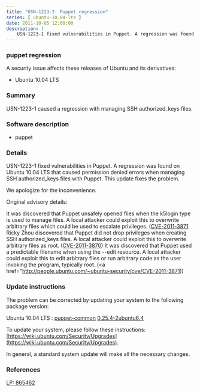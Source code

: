 ```yaml
---
title: "USN-1223-2: Puppet regression"
series: [ ubuntu-10.04-lts ]
date: 2011-10-05 12:00:00
description: |
    USN-1223-1 fixed vulnerabilities in Puppet. A regression was found on Ubuntu 10.04 LTS that caused permission denied errors when managing SSH authorized_keys files with Puppet. This update fixes the problem.
--- 
```

 
### puppet regression

A security issue affects these releases of Ubuntu and its derivatives:

* Ubuntu 10.04 LTS

### Summary

USN-1223-1 caused a regression with managing SSH authorized_keys files. 

### Software description

* puppet 

### Details

USN-1223-1 fixed vulnerabilities in Puppet. A regression was found on Ubuntu 10.04 LTS that caused permission denied errors when managing SSH authorized_keys files with Puppet. This update fixes the problem.

We apologize for the inconvenience.

Original advisory details:

 It was discovered that Puppet unsafely opened files when the k5login type is used to manage files. A local attacker could exploit this to overwrite arbitrary files which could be used to escalate privileges. ([CVE-2011-3871](http://people.ubuntu.com/~ubuntu-security/cve/CVE-2011-3869">CVE-2011-3869</a>) Ricky Zhou discovered that Puppet did not drop privileges when creating SSH authorized_keys files. A local attacker could exploit this to overwrite arbitrary files as root. (<a href="http://people.ubuntu.com/~ubuntu-security/cve/CVE-2011-3870">CVE-2011-3870</a>) It was discovered that Puppet used a predictable filename when using the --edit resource. A local attacker could exploit this to edit arbitrary files or run arbitrary code as the user invoking the program, typically root. (<a href="http://people.ubuntu.com/~ubuntu-security/cve/CVE-2011-3871)) 

### Update instructions

The problem can be corrected by updating your system to the following package version:

Ubuntu 10.04 LTS
 : [puppet-common](https://launchpad.net/ubuntu/+source/puppet) <span> [0.25.4-2ubuntu6.4](https://launchpad.net/ubuntu/+source/puppet/0.25.4-2ubuntu6.4) </span> 

To update your system, please follow these instructions: [https://wiki.ubuntu.com/Security/Upgrades](https://wiki.ubuntu.com/Security/Upgrades).

In general, a standard system update will make all the necessary changes. 

### References

 [LP: 865462](https://launchpad.net/bugs/865462)
 
